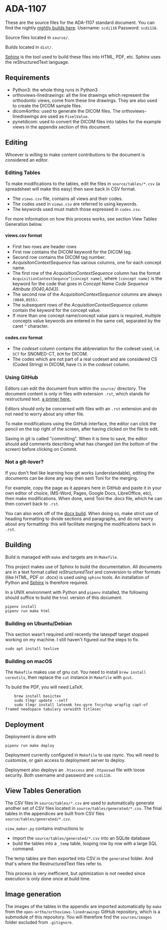 # ADA-1107

These are the source files for the ADA-1107 standard document. You can find the nightly [nightly builds here](http://brillig.org/~afm/ada-1107/html/index.html). Username: `scdi116` Password: `scdi116`.

Source files located in `source/`.

Builds located in `dist/`.

[Sphinx](https://www.sphinx-doc.org/) is the tool used to build these files into
HTML, PDF, etc. Sphinx uses the reStructuredText language.


## Requirements

* Python3: the whole thing runs in Python3
* orthoviews-linedrawings: all the line drawings which represent the orthodontic views, come from these line drawings. They are also used to create the DICOM sample files.
* dicom4ortho: used to generate the DICOM files. The orthoviews-linedrawings are used as `PixelValue`.
* pynetdicom: used to convert the DICOM files into tables for the example views in the appendix section of this document.

## Editing

Whoever is willing to make content contributions to the document is considered
an editor.

### Editing Tables

To make modifications to the tables, edit the files in `source/tables/*.csv` (a spreadsheet will make this easy) then save back in CSV format.

- The `views.csv` file, contains all views and their codes.
- The codes used in `views.csv` are referred to using keywords.
- The keywords used must match those expressed in `codes.csv`.

For more information on how this process works, see section View Tables Generation below.

#### views.csv format

- First two rows are header rows
- First row contains the DICOM keyword for the DICOM tag.
- Second row contains the DICOM tag number.
- _AcquisitonContextSequence_ has various columns, one for each concept name.
- The first row of the _AcquisitionContextSequence_ column has the format `AcquisitionContextSequnce^[concept name]`, where `[concept name]` is the keyword for the code that goes in _Concept Name Code Sequence Attribute (0040,A043)_.
- The second row of the _AcquisitionContextSequence_ columns are always `(0040,0555)`.
- The subsequent rows of the _AcquisitionContextSequence_ column contain the keyword for the concept value.
- If more than one concept name/concept value pairs is required, multiple concepts value keywords are entered in the same cell, separated by the caret `^` character.

#### codes.csv format

- The _codeset_ column contains the abbreviation for the codeset used, i.e. `SCT` for SNOMED-CT, `DCM` for DICOM.
- The codes which are not part of a real codeset and are considered CS (Coded String) in DICOM, have `CS` in the _codeset_ column.

### Using GitHub

Editors can edit the document from within the `source/` directory. The document
content is only in files with extension `.rst`, which stands for restructured
text. [a primer
here.](https://www.sphinx-doc.org/en/master/usage/restructuredtext/basics.html)

Editors should only be concerned with files with an `.rst` extension and do not
need to worry about any other file.

To make modifications using the GitHub interface, the editor can click the
pencil on the top right of the screen, after having clicked on the file to edit.

Saving in git is called "committing". When it is time to save, the editor should
add comments describing what has changed (on the bottom of the screen) before
clicking on Commit.

### Not a git-lover?

If you don't feel like learning how git works (understandable), editing the
documents can be done any way then sent Toni for the merging. 

For example, copy the page as it appears here in GitHub and paste it in your own
editor of choice, (MS-Word, Pages, Google Docs, LibreOffice, etc), then make
modifications. When done, send Toni the .docx file, which he can then convert
back to `.rst`.

You can also work off of the [docx
build](http://brillig.org/~afm/ada-1107/docx/ADA-1107.docx). When doing so, make
strict use of heading formatting to divide sections and paragraphs, and do not
worry about any formatting: this will facilitate merging the modifications back
in `.rst`.

## Building

Build is managed with `make` and targets are in `Makefile`.

This project makes use of Sphinx to build the documentation. All documents are
in a text format called _reStructuredText_ and conversion to other formats (like
HTML, PDF or .docx) is used using `sphinx` tools. An installation of Python and
[Sphinx](https://www.sphinx-doc.org/) is therefore required.

In a UNIX environment with Python and `pipenv` installed, the following should
suffice to build the `html` version of this document.

    pipenv install
    pipenv run make html

### Building on Ubuntu/Debian

This section wasn't required until recently the latexpdf target stopped working on my machine. I still haven't figured out the steps to fix.

    sudo apt install texlive



### Building on macOS

The `Makefile` makes use of gnu cut. You need to install `brew install coreutils`, then replace the `cut` instance in `Makefile` with `gcut`.

To build the PDF, you will need LaTeX. 

        brew install basictex
        sudo tlmgr update --self
        sudo tlmgr install latexmk tex-gyre fncychap wrapfig capt-of framed needspace tabulary varwidth titlesec

## Deployment

Deployment is done with

    pipenv run make deploy

Deployment currently configured in `Makefile` to use rsync. You will need to
customize, or gain access to deployment server to deploy.

Deployment also deploys an `.htaccess` and `.htpasswd` file with loose security.
Both username and password are `scdi116`.

## View Tables Generation

The CSV files in `source/tables/*.csv` are used to automatically generate another set of CSV files located in `source/tables/generated/*.csv`. The final tables in the appendices are built from CSV files `source/tables/generated/*.csv`. 

`view_maker.py` contains instructions to 

- import the `source/tables/generated/*.csv` into an SQLite database
- build the tables into a `_temp` table, looping row by row with a large SQL command.

The temp tables are then exported into CSV in the `generated` folder. And that's where the RestructuredText files refer to.

This process is very inefficient, but optimization is not needed since execution is only done once at build time.

## Image generation

The images of the tables in the appendix are imported automatically by `make` from the `open-ortho/orthoviews-linedrawings` GitHub repository, which is a submodule of this repository. You will therefore find  the `sources/images` folder excluded from `.gitignore`.